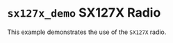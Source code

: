 `sx127x_demo` SX127X Radio
==========================

This example demonstrates the use of the `SX127X` radio.

